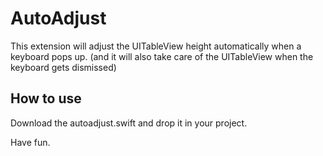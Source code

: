 # AutoAdjust
This extension will adjust the UITableView height automatically when a keyboard pops up. 
(and it will also take care of the UITableView when the keyboard gets dismissed)

## How to use
Download the autoadjust.swift and drop it in your project.

Have fun.
